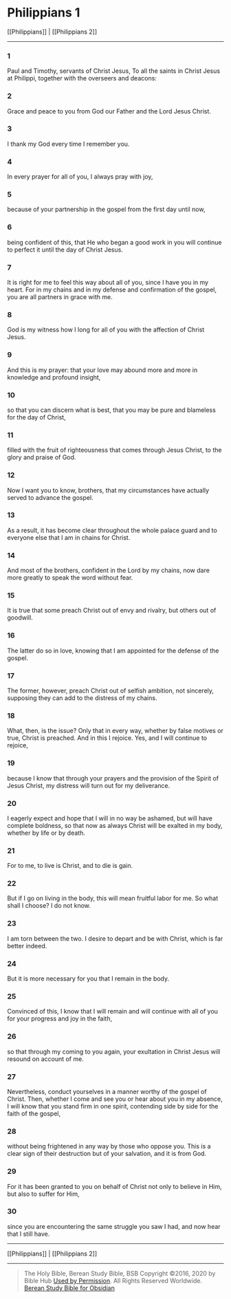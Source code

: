 # Philippians 1

[[Philippians]] | [[Philippians 2]]

---

### 1
Paul and Timothy, servants of Christ Jesus, To all the saints in Christ Jesus at Philippi, together with the overseers and deacons:

### 2
Grace and peace to you from God our Father and the Lord Jesus Christ.

### 3
I thank my God every time I remember you.

### 4
In every prayer for all of you, I always pray with joy,

### 5
because of your partnership in the gospel from the first day until now,

### 6
being confident of this, that He who began a good work in you will continue to perfect it until the day of Christ Jesus.

### 7
It is right for me to feel this way about all of you, since I have you in my heart. For in my chains and in my defense and confirmation of the gospel, you are all partners in grace with me.

### 8
God is my witness how I long for all of you with the affection of Christ Jesus.

### 9
And this is my prayer: that your love may abound more and more in knowledge and profound insight,

### 10
so that you can discern what is best, that you may be pure and blameless for the day of Christ,

### 11
filled with the fruit of righteousness that comes through Jesus Christ, to the glory and praise of God.

### 12
Now I want you to know, brothers, that my circumstances have actually served to advance the gospel.

### 13
As a result, it has become clear throughout the whole palace guard and to everyone else that I am in chains for Christ.

### 14
And most of the brothers, confident in the Lord by my chains, now dare more greatly to speak the word without fear.

### 15
It is true that some preach Christ out of envy and rivalry, but others out of goodwill.

### 16
The latter do so in love, knowing that I am appointed for the defense of the gospel.

### 17
The former, however, preach Christ out of selfish ambition, not sincerely, supposing they can add to the distress of my chains.

### 18
What, then, is the issue? Only that in every way, whether by false motives or true, Christ is preached. And in this I rejoice. Yes, and I will continue to rejoice,

### 19
because I know that through your prayers and the provision of the Spirit of Jesus Christ, my distress will turn out for my deliverance.

### 20
I eagerly expect and hope that I will in no way be ashamed, but will have complete boldness, so that now as always Christ will be exalted in my body, whether by life or by death.

### 21
For to me, to live is Christ, and to die is gain.

### 22
But if I go on living in the body, this will mean fruitful labor for me. So what shall I choose? I do not know.

### 23
I am torn between the two. I desire to depart and be with Christ, which is far better indeed.

### 24
But it is more necessary for you that I remain in the body.

### 25
Convinced of this, I know that I will remain and will continue with all of you for your progress and joy in the faith,

### 26
so that through my coming to you again, your exultation in Christ Jesus will resound on account of me.

### 27
Nevertheless, conduct yourselves in a manner worthy of the gospel of Christ. Then, whether I come and see you or hear about you in my absence, I will know that you stand firm in one spirit, contending side by side for the faith of the gospel,

### 28
without being frightened in any way by those who oppose you. This is a clear sign of their destruction but of your salvation, and it is from God.

### 29
For it has been granted to you on behalf of Christ not only to believe in Him, but also to suffer for Him,

### 30
since you are encountering the same struggle you saw I had, and now hear that I still have.

---

[[Philippians]] | [[Philippians 2]]

---

> The Holy Bible, Berean Study Bible, BSB
> Copyright &copy;2016, 2020 by Bible Hub
> [Used by Permission](https://berean.bible/terms.htm). All Rights Reserved Worldwide.
> [Berean Study Bible for Obsidian](https://github.com/gapmiss/berean-study-bible-for-obsidian)


